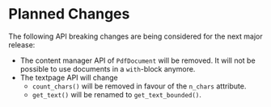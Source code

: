 <!-- SPDX-FileCopyrightText: 2022 geisserml <geisserml@gmail.com> -->
<!-- SPDX-License-Identifier: CC-BY-4.0 -->

# Planned Changes

<!-- Currently, no API breaking changes are planned. -->

The following API breaking changes are being considered for the next major release:
- The content manager API of `PdfDocument` will be removed. It will not be possible to use documents in a `with`-block anymore.
- The textpage API will change
  * `count_chars()` will be removed in favour of the `n_chars` attribute.
  * `get_text()` will be renamed to `get_text_bounded()`.
